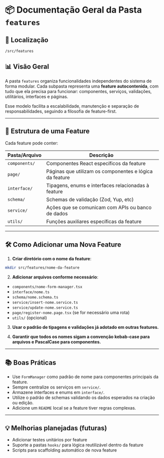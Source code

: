 # 📦 Documentação Geral da Pasta `features`

## 📁 Localização
`/src/features`

## 📊 Visão Geral

A pasta `features` organiza funcionalidades independentes do sistema de forma modular. Cada subpasta representa uma **feature autocontenida**, com tudo que ela precisa para funcionar: componentes, serviços, validações, utilitários, interfaces e páginas.

Esse modelo facilita a escalabilidade, manutenção e separação de responsabilidades, seguindo a filosofia de feature-first.

---

## 🧱 Estrutura de uma Feature

Cada feature pode conter:

| Pasta/Arquivo                 | Descrição                                                                 |
|------------------------------|---------------------------------------------------------------------------|
| `components/`                | Componentes React específicos da feature                                  |
| `page/`                      | Páginas que utilizam os componentes e lógica da feature                   |
| `interface/`                 | Tipagens, enums e interfaces relacionadas à feature                       |
| `schema/`                    | Schemas de validação (Zod, Yup, etc)                                      |
| `service/`                   | Ações que se comunicam com APIs ou banco de dados                         |
| `utils/`                     | Funções auxiliares específicas da feature                                 |

---

## 🛠️ Como Adicionar uma Nova Feature

1. **Criar diretório com o nome da feature**:
```bash
mkdir src/features/nome-da-feature
```

2. **Adicionar arquivos conforme necessário**:
- `components/nome-form-manager.tsx`
- `interface/nome.ts`
- `schema/nome.schema.ts`
- `service/insert-nome.service.ts`
- `service/update-nome.service.ts`
- `page/register-nome.page.tsx` (se for necessário uma rota)
- `utils/` (opcional)

3. **Usar o padrão de tipagens e validações já adotado em outras features.**

4. **Garantir que todos os nomes sigam a convenção kebab-case para arquivos e PascalCase para componentes.**

---

## 📚 Boas Práticas

- Use `FormManager` como padrão de nome para componentes principais da feature.
- Sempre centralize os serviços em `service/`.
- Armazene interfaces e enums em `interface/`.
- Utilize o padrão de schemas validando os dados esperados na criação ou edição.
- Adicione um `README` local se a feature tiver regras complexas.

---

## 💡 Melhorias planejadas (futuras)

- Adicionar testes unitários por feature
- Suporte a pastas `hooks/` para lógica reutilizável dentro da feature
- Scripts para scaffolding automático de nova feature

